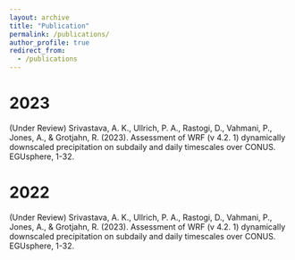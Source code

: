 ```yaml
---
layout: archive
title: "Publication"
permalink: /publications/
author_profile: true
redirect_from:
  - /publications
---
```



2023
======
(Under Review) Srivastava, A. K., Ullrich, P. A., Rastogi, D., Vahmani, P., Jones, A., & Grotjahn, R. (2023). Assessment of WRF (v 4.2. 1) dynamically downscaled precipitation on subdaily and daily timescales over CONUS. EGUsphere, 1-32.

2022
======
(Under Review) Srivastava, A. K., Ullrich, P. A., Rastogi, D., Vahmani, P., Jones, A., & Grotjahn, R. (2023). Assessment of WRF (v 4.2. 1) dynamically downscaled precipitation on subdaily and daily timescales over CONUS. EGUsphere, 1-32.

